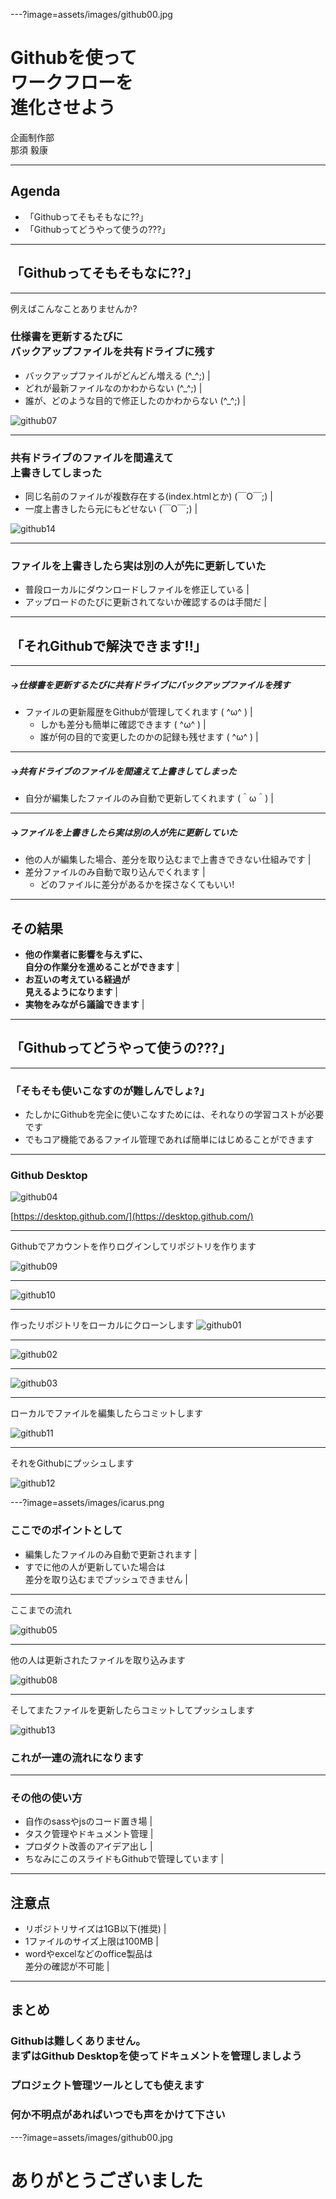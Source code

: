 ---?image=assets/images/github00.jpg
<h1 class="fc_white bold ta_center">Githubを使って<br>ワークフローを<br>進化させよう</h1>

<div class="fc_white ta_center">
企画制作部<br>
那須 毅康
</div>

---

## Agenda

- 「Githubってそもそもなに??」
- 「Githubってどうやって使うの???」

---

## **「Githubってそもそもなに??」**

---

例えばこんなことありませんか?

<h3 class="fc_white">仕様書を更新するたびに<br>バックアップファイルを共有ドライブに残す</h3>

- バックアップファイルがどんどん増える (^_^;) |
- どれが最新ファイルなのかわからない (^_^;) |
- 誰が、どのような目的で修正したのかわからない (^_^;) |

![github07](assets/images/github07.png)

---

<h3 class="fc_white">共有ドライブのファイルを間違えて<br>上書きしてしまった</h3>

- 同じ名前のファイルが複数存在する(index.htmlとか) (￣O￣;) |
- 一度上書きしたら元にもどせない (￣O￣;) |

![github14](assets/images/github14.jpg)

---

<h3 class="fc_white">ファイルを上書きしたら実は別の人が先に更新していた</h3>

- 普段ローカルにダウンロードしファイルを修正している |
- アップロードのたびに更新されてないか確認するのは手間だ |

---

## **「それGithubで解決できます!!」**

---

##### →仕様書を更新するたびに共有ドライブにバックアップファイルを残す

- ファイルの更新履歴をGithubが管理してくれます ( ^ω^ ) |
  - しかも差分も簡単に確認できます ( ^ω^ ) |
  - 誰が何の目的で変更したのかの記録も残せます ( ^ω^ ) |

---

##### →共有ドライブのファイルを間違えて上書きしてしまった

- 自分が編集したファイルのみ自動で更新してくれます (＾ω＾) |

---

##### →ファイルを上書きしたら実は別の人が先に更新していた

- 他の人が編集した場合、差分を取り込むまで上書きできない仕組みです |
- 差分ファイルのみ自動で取り込んでくれます |
  - どのファイルに差分があるかを探さなくてもいい!

---

## その結果

- **他の作業者に影響を与えずに、<br>自分の作業分を進めることができます** |
- **お互いの考えている経過が<br>見えるようになります** |
- **実物をみながら議論できます** |

---

## **「Githubってどうやって使うの???」**

---

### 「そもそも使いこなすのが難しんでしょ?」

- たしかにGithubを完全に使いこなすためには、それなりの学習コストが必要です
- でもコア機能であるファイル管理であれば簡単にはじめることができます

---

### Github Desktop
![github04](assets/images/github04.png)

[https://desktop.github.com/](https://desktop.github.com/)

---

Githubでアカウントを作りログインしてリポジトリを作ります

![github09](assets/images/github09.png)

---

![github10](assets/images/github10.png)

---

作ったリポジトリをローカルにクローンします
![github01](assets/images/github01.png)

---

![github02](assets/images/github02.png)

---

![github03](assets/images/github03.png)

---

ローカルでファイルを編集したらコミットします

![github11](assets/images/github11.png)

---

それをGithubにプッシュします

![github12](assets/images/github12.png)

---?image=assets/images/icarus.png

<h3 class="fc_white bold">ここでのポイントとして</h3>

- 編集したファイルのみ自動で更新されます |
- すでに他の人が更新していた場合は<br>差分を取り込むまでプッシュできません |

---

ここまでの流れ

![github05](assets/images/github05.png)

---

他の人は更新されたファイルを取り込みます

![github08](assets/images/github08.png)

---

そしてまたファイルを更新したらコミットしてプッシュします

![github13](assets/images/github13.png)

### これが一連の流れになります

---

<h3 class="fc_white">その他の使い方</h3>

- 自作のsassやjsのコード置き場 |
- タスク管理やドキュメント管理 |
- プロダクト改善のアイデア出し |
- ちなみにこのスライドもGithubで管理しています |

---

<h2 class="fc_white bold">注意点</h2>

- リポジトリサイズは1GB以下(推奨) |
- 1ファイルのサイズ上限は100MB |
- wordやexcelなどのoffice製品は<br>差分の確認が不可能 |

---

<h2 class="fc_white bold">まとめ</h2>

### Githubは難しくありません。<br>まずはGithub Desktopを使ってドキュメントを管理しましよう
### プロジェクト管理ツールとしても使えます
### 何か不明点があればいつでも声をかけて下さい

---?image=assets/images/github00.jpg

<h1 class="fc_white bold">ありがとうございました</h1>
